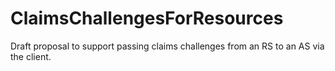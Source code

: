 # ClaimsChallengesForResources
Draft proposal to support passing claims challenges from an RS to an AS via the client. 

